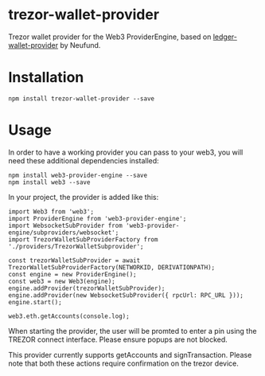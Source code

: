 # trezor-wallet-provider
Trezor wallet provider for the Web3 ProviderEngine, based on [ledger-wallet-provider](https://github.com/Neufund/ledger-wallet-provider) by Neufund.

# Installation

```
npm install trezor-wallet-provider --save
```

# Usage 
In order to have a working provider you can pass to your web3, you will need these additional dependencies installed:
```
npm install web3-provider-engine --save
npm install web3 --save
```
In your project, the provider is added like this:
```
import Web3 from 'web3';
import ProviderEngine from 'web3-provider-engine';
import WebsocketSubProvider from 'web3-provider-engine/subproviders/websocket';
import TrezorWalletSubProviderFactory from './providers/TrezorWalletSubprovider';

const trezorWalletSubProvider = await TrezorWalletSubProviderFactory(NETWORKID, DERIVATIONPATH);
const engine = new ProviderEngine();
const web3 = new Web3(engine);
engine.addProvider(trezorWalletSubProvider);
engine.addProvider(new WebsocketSubProvider({ rpcUrl: RPC_URL }));
engine.start();

web3.eth.getAccounts(console.log);
```
When starting the provider, the user will be promted to enter a pin using the TREZOR connect interface. Please ensure popups are not blocked.

This provider currently supports getAccounts and signTransaction. Please note that both these actions require confirmation on the trezor device.